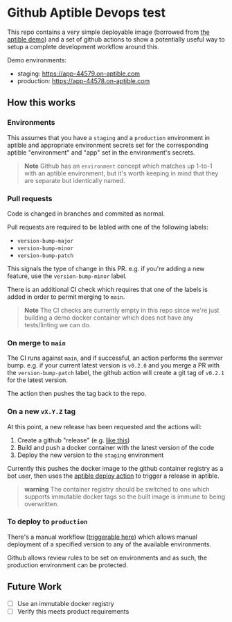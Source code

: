 # Github Aptible Devops test

This repo contains a very simple deployable image (borrowed from [the aptible demo](https://github.com/aptible/aptible-deploy-action-demo)) and a set of github actions to show a potentially useful way to setup a complete development workflow around this.

Demo environments:

- staging: https://app-44579.on-aptible.com
- production: https://app-44578.on-aptible.com

## How this works

### Environments
This assumes that you have a `staging` and a `production` environment in aptible and appropriate environment secrets set for the corresponding aptible "environment" and "app" set in the environment's secrets.

> **Note**
> Github has an `environment` concept which matches up 1-to-1 with an aptible environment, but it's worth keeping in mind that they are separate but identically named.

### Pull requests
Code is changed in branches and commited as normal.

Pull requests are required to be labled with one of the following labels:
- `version-bump-major`
- `version-bump-minor`
- `version-bump-patch`

This signals the type of change in this PR. e.g. if you're adding a new feature, use the `version-bump-minor` label.

There is an additional CI check which requires that one of the labels is added in order to permit merging to `main`.

> **Note**
> The CI checks are currently empty in this repo since we're just building a demo docker container which does not have any tests/linting we can do.

### On merge to `main`

The CI runs against `main`, and if successful, an action performs the sermver bump. e.g. if your current latest version is `v0.2.0` and you merge a PR with the `version-bump-patch` label, the github action will create a git tag of `v0.2.1` for the latest version.

The action then pushes the tag back to the repo.

### On a new `vX.Y.Z` tag

At this point, a new release has been requested and the actions will:
1. Create a github "release" (e.g. [like this](https://github.com/benhowes/deploy-test/releases/tag/v0.0.6))
2. Build and push a docker container with the latest version of the code
3. Deploy the new version to the `staging` environment


Currently this pushes the docker image to the github container registry as a bot user, then uses the [aptible deploy action](https://github.com/aptible/aptible-deploy-action) to trigger a release in aptible.

> **warning**
> The container registry should be switched to one which supports immutable docker tags so the built image is immune to being overwritten.


### To deploy to `production`
There's a manual workflow ([triggerable here](https://github.com/benhowes/deploy-test/actions/workflows/deploy.yml)) which allows manual deployment of a specified version to any of the available environments.

Github allows review rules to be set on environments and as such, the production environment can be protected.


## Future Work
- [ ] Use an immutable docker registry
- [ ] Verify this meets product requirements
